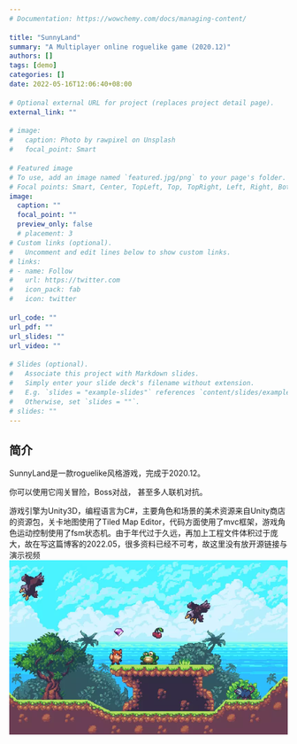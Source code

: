 ```yaml
---
# Documentation: https://wowchemy.com/docs/managing-content/

title: "SunnyLand"
summary: "A Multiplayer online roguelike game (2020.12)"
authors: []
tags: [demo]
categories: []
date: 2022-05-16T12:06:40+08:00

# Optional external URL for project (replaces project detail page).
external_link: ""

# image:
#   caption: Photo by rawpixel on Unsplash
#   focal_point: Smart

# Featured image
# To use, add an image named `featured.jpg/png` to your page's folder.
# Focal points: Smart, Center, TopLeft, Top, TopRight, Left, Right, BottomLeft, Bottom, BottomRight.
image:
  caption: ""
  focal_point: ""
  preview_only: false
  # placement: 3
# Custom links (optional).
#   Uncomment and edit lines below to show custom links.
# links:
# - name: Follow
#   url: https://twitter.com
#   icon_pack: fab
#   icon: twitter

url_code: ""
url_pdf: ""
url_slides: ""
url_video: ""

# Slides (optional).
#   Associate this project with Markdown slides.
#   Simply enter your slide deck's filename without extension.
#   E.g. `slides = "example-slides"` references `content/slides/example-slides.md`.
#   Otherwise, set `slides = ""`.
# slides: ""
---
```


## **简介**

SunnyLand是一款roguelike风格游戏，完成于2020.12。

你可以使用它闯关冒险，Boss对战， 甚至多人联机对抗。

游戏引擎为Unity3D，编程语言为C#，主要角色和场景的美术资源来自Unity商店的资源包，关卡地图使用了Tiled Map Editor，代码方面使用了mvc框架，游戏角色运动控制使用了fsm状态机。由于年代过于久远，再加上工程文件体积过于庞大，故在写这篇博客的2022.05，很多资料已经不可考，故这里没有放开源链接与演示视频
![img1](img/img1.png)





